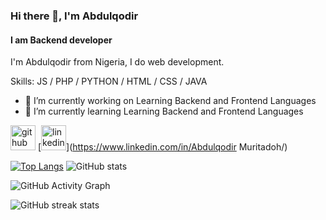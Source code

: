 ### Hi there 👋, I'm Abdulqodir
#### I am Backend developer
I'm Abdulqodir from Nigeria, I do web development.

Skills:  JS / PHP / PYTHON / HTML / CSS / JAVA

- 🔭 I’m currently working on Learning Backend and Frontend Languages 
- 🌱 I’m currently learning Learning Backend and Frontend Languages 


[<img src='https://cdn.jsdelivr.net/npm/simple-icons@3.0.1/icons/github.svg' alt='github' height='40'>](https://github.com/qoudri4re)  [<img src='https://cdn.jsdelivr.net/npm/simple-icons@3.0.1/icons/linkedin.svg' alt='linkedin' height='40'>](https://www.linkedin.com/in/Abdulqodir Muritadoh/)




[![Top Langs](https://github-readme-stats.vercel.app/api/top-langs/?username=qoudri4re)](https://github.com/anuraghazra/github-readme-stats) ![GitHub stats](https://github-readme-stats.vercel.app/api?username=qoudri4re&show_icons=true)  



![GitHub Activity Graph](https://activity-graph.herokuapp.com/graph?username=qoudri4re)  

  ![GitHub streak stats](https://github-readme-streak-stats.herokuapp.com/?user=qoudri4re)  




